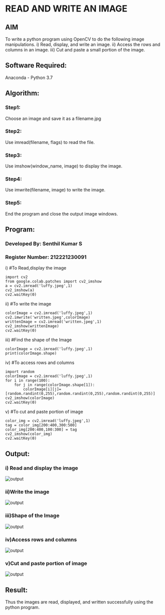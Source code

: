 # READ AND WRITE AN IMAGE
## AIM
To write a python program using OpenCV to do the following image manipulations.
i) Read, display, and write an image.
ii) Access the rows and columns in an image.
iii) Cut and paste a small portion of the image.

## Software Required:
Anaconda - Python 3.7
## Algorithm:
### Step1:
Choose an image and save it as a filename.jpg
### Step2:
Use imread(filename, flags) to read the file.
### Step3:
Use imshow(window_name, image) to display the image.
### Step4:
Use imwrite(filename, image) to write the image.
### Step5:
End the program and close the output image windows.

## Program:

### Developed By: Senthil Kumar S
### Register Number: 212221230091
i) #To Read,display the image
```
import cv2
from google.colab.patches import cv2_imshow
a = cv2.imread('luffy.jpeg',1)
cv2_imshow(a)
cv2.waitKey(0) 
```

ii) #To write the image
```
colorImage = cv2.imread('luffy.jpeg',1)
cv2.imwrite('written.jpeg',colorImage)
writtenImage = cv2.imread('written.jpeg',1)
cv2_imshow(writtenImage)
cv2.waitKey(0)
```

iii) #Find the shape of the Image
```
colorImage = cv2.imread('luffy.jpeg',1)
print(colorImage.shape)
```

iv) #To access rows and columns

```
import random
colorImage = cv2.imread('luffy.jpeg',1)
for i in range(100):
    for j in range(colorImage.shape[1]):
        colorImage[i][j]=[random.randint(0,255),random.randint(0,255),random.randint(0,255)]
cv2_imshow(colorImage)
cv2.waitKey(0)
```

v) #To cut and paste portion of image
```
color_img = cv2.imread('luffy.jpeg',1)
tag = color_img[200:400,300:500]
color_img[200:400,100:300] = tag
cv2_imshow(color_img)
cv2.waitKey(0)
```

## Output:

### i) Read and display the image

![output](luffy1.jpeg)

### ii)Write the image

![output](luffy2.jpeg)

### iii)Shape of the Image

![output](luffy3.jpeg)

### iv)Access rows and columns

![output](luffy4.jpeg)

### v)Cut and paste portion of image

![output](luffy5.jpeg)

## Result:
Thus the images are read, displayed, and written successfully using the python program.


